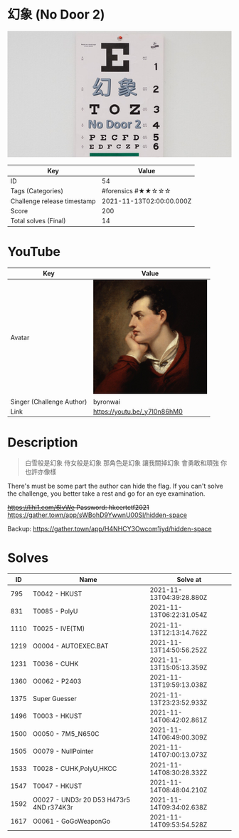 # 幻象 (No Door 2)

![](../thumbnail/54.jpg)

| Key | Value |
| --- | ----- |
| ID | 54 |
| Tags (Categories) | #forensics #★★☆☆☆ |
| Challenge release timestamp | 2021-11-13T02:00:00.000Z |
| Score | 200 |
| Total solves (Final) | 14 |

# YouTube

| Key | Value |
| --- | ----- |
| Avatar | ![](../avatar/byronwai.jpg)
| Singer (Challenge Author) | byronwai |
| Link | https://youtu.be/_y7l0n86hM0 |

# Description

> 白雪般是幻象
> 侍女般是幻象
> 那角色是幻象
> 讓我關掉幻象
> 會勇敢和頑強
> 你也許亦像樣


There's must be some part the author can hide the flag.
If you can't solve the challenge, you better take a rest and go for an eye examination.

~~https://lihi1.com/6IvWe Password: hkcertctf2021~~
https://gather.town/app/sWBohD9YwwnU00Sl/hidden-space

Backup:
https://gather.town/app/H4NHCY3Owcom1iyd/hidden-space

# Solves
| ID | Name | Solve at |
| --- | ---- | -------- |
| 795 | T0042 - HKUST | 2021-11-13T04:39:28.880Z |
| 831 | T0085 - PolyU | 2021-11-13T06:22:31.054Z |
| 1110 | T0025 - IVE(TM) | 2021-11-13T12:13:14.762Z |
| 1219 | O0004 - AUTOEXEC.BAT | 2021-11-13T14:50:56.252Z |
| 1231 | T0036 - CUHK | 2021-11-13T15:05:13.359Z |
| 1360 | O0062 - P2403 | 2021-11-13T19:59:13.038Z |
| 1375 | Super Guesser | 2021-11-13T23:23:52.933Z |
| 1496 | T0003 - HKUST | 2021-11-14T06:42:02.861Z |
| 1500 | O0050 - 7M5_N650C | 2021-11-14T06:49:00.309Z |
| 1505 | O0079 - NullPointer | 2021-11-14T07:00:13.073Z |
| 1533 | T0028 - CUHK,PolyU,HKCC | 2021-11-14T08:30:28.332Z |
| 1547 | T0047 - HKUST | 2021-11-14T08:48:04.210Z |
| 1592 | O0027 - UND3r 20 D53 H473r5 4ND r374K3r | 2021-11-14T09:34:02.638Z |
| 1617 | O0061 - GoGoWeaponGo | 2021-11-14T09:53:54.528Z |